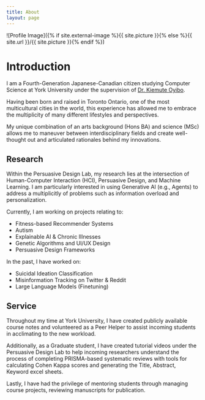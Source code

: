 ```yaml
---
title: About
layout: page
---
```

![Profile Image]({% if site.external-image %}{{ site.picture }}{% else %}{{ site.url }}/{{ site.picture }}{% endif %})

<h1>Introduction </h1>
I am a Fourth-Generation Japanese-Canadian citizen studying Computer Science at York University under the supervision of <a href = "https://lassonde.yorku.ca/users/koyibo" target = "_blank">Dr. Kiemute Oyibo</a>. 

Having been born and raised in Toronto Ontario, one of the most multicultural cities in the world, this experience has allowed me to embrace the multiplicity of many different lifestyles and perspectives.

My unique combination of an arts background (Hons BA) and science (MSc) allows me to maneuver between interdisciplinary fields and create well-thought out and articulated rationales behind my innovations.

<h2>Research</h2>
Within the Persuasive Design Lab, my research lies at the intersection of Human-Computer Interaction (HCI), Persuasive Design, and Machine Learning. I am particularly interested in using Generative AI (e.g., Agents) to address a multiplicitly of problems such as information overload and personalization.

Currently, I am working on projects relating to:
<ul>
    <li>Fitness-based Recommender Systems</li>
    <li>Autism</li>
    <li>Explainable AI & Chronic Illnesses</li>
    <li>Genetic Algorithms and UI/UX Design</li>
    <li>Persuasive Design Frameworks</li>
</ul>

In the past, I have worked on:
<ul>
    <li>Suicidal Ideation Classification</li>
    <li>Misinformation Tracking on Twitter & Reddit</li>
    <li>Large Language Models (Finetuning)</li>
</ul>

<h2>Service</h2>
Throughout my time at York University, I have created publicly available course notes and volunteered as a Peer Helper to assist incoming students in acclimating to the new workload. 

Additionally, as a Graduate student, I have created tutorial videos under the Persuasive Design Lab to help incoming researchers understand the process of completing PRISMA-based systematic reviews with tools for calculating Cohen Kappa scores and generating the Title, Abstract, Keyword excel sheets.

Lastly, I have had the privilege of mentoring students through managing course projects, reviewing manuscripts for publication.